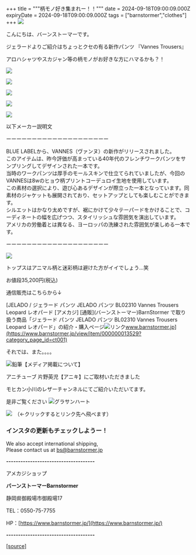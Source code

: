 +++
title = """柄モノ好き集まれー！！"""
date = 2024-09-18T09:00:09.000Z
expiryDate = 2024-09-18T09:00:09.000Z
tags = ["barnstormer","clothes"]
+++
[![](https://stat.ameba.jp/user_images/20231023/16/barnstormer-go/b2/03/p/o0420015015354743273.png)](https://ameblo.jp/barnstormer-go/entry-12825670498.html)

こんにちは、バーンストーマーです。

ジェラードよりご紹介はちょっとクセの有る新作パンツ 『Vannes Trousers』

アロハシャツやスカジャン等の柄モノがお好きな方にハマるかも？！

[![](https://stat.ameba.jp/user_images/20240918/16/barnstormer-go/5b/76/j/o0466070015487805018.jpg)](https://stat.ameba.jp/user_images/20240918/16/barnstormer-go/5b/76/j/o0466070015487805018.jpg)

[![](https://stat.ameba.jp/user_images/20240918/16/barnstormer-go/bd/98/j/o0466070015487805077.jpg)](https://stat.ameba.jp/user_images/20240918/16/barnstormer-go/bd/98/j/o0466070015487805077.jpg)

[![](https://stat.ameba.jp/user_images/20240918/16/barnstormer-go/74/39/j/o0466070015487805123.jpg)](https://stat.ameba.jp/user_images/20240918/16/barnstormer-go/74/39/j/o0466070015487805123.jpg)

[![](https://stat.ameba.jp/user_images/20240918/16/barnstormer-go/e0/5b/j/o0466070015487805385.jpg)](https://stat.ameba.jp/user_images/20240918/16/barnstormer-go/e0/5b/j/o0466070015487805385.jpg)

[![](https://stat.ameba.jp/user_images/20240918/16/barnstormer-go/8e/1c/j/o0466070015487805384.jpg)](https://stat.ameba.jp/user_images/20240918/16/barnstormer-go/8e/1c/j/o0466070015487805384.jpg)

以下メーカー説明文

ーーーーーーーーーーーーーーーーーーーー

BLUE LABELから、VANNES（ヴァンヌ）の新作がリリースされました。  
このアイテムは、昨今評価が高まっている40年代のフレンチワークパンツをサンプリングしてデザインされた一本です。  
当時のワークパンツは厚手のモールスキンで仕立てられていましたが、今回のVANNESは8wのヒョウ柄プリントコーデュロイ生地を使用しています。  
この素材の選択により、遊び心あるデザインが際立った一本となっています。同素材のジャケットも展開されており、セットアップとしても楽しむことができます。  
シルエットはかなり太めですが、裾にかけて少々テーパードをかけることで、コーディネートの幅を広げつつ、スタイリッシュな雰囲気を演出しています。  
アメリカの労働着とは異なる、ヨーロッパの洗練された雰囲気が楽しめる一本です。

ーーーーーーーーーーーーーーーーーーーー

[![](https://stat.ameba.jp/user_images/20240918/16/barnstormer-go/8a/82/j/o0466070015487806365.jpg)](https://stat.ameba.jp/user_images/20240918/16/barnstormer-go/8a/82/j/o0466070015487806365.jpg)

トップスはアニマル柄と迷彩柄は避けた方がイイでしょう…笑

お値段35,200円(税込)

通信販売はこちらから↓

[JELADO / ジェラード パンツ JELADO パンツ BL02310 Vannes Trousers Leopard レオパード \[アメカジ\] \[通販\](バーンストーマー)BarnStormer で取り扱う商品「ジェラード パンツ JELADO パンツ BL02310 Vannes Trousers Leopard レオパード」の紹介・購入ページ![リンク](https://c.stat100.ameba.jp/ameblo/symbols/v3.20.0/svg/gray/editor_link.svg)www.barnstormer.jp](https://www.barnstormer.jp/view/item/000000013529?category_page_id=ct001)

それでは、また。。。。

![鉛筆](https://stat100.ameba.jp/blog/ucs/img/char/char3/519.png)【メディア掲載について】

アニチューブ 片野英児【アニキ】にご取材いただきました

モヒカン小川のレザーチャンネルにてご紹介いただいてます。

是非ご覧ください ![グラサンハート](https://stat100.ameba.jp/blog/ucs/img/char/char3/148.png)

[![](https://stat.ameba.jp/user_images/20230412/16/barnstormer-go/6a/23/p/o0108010815269242493.png)](https://www.instagram.com/barnstormer_daily/)　（←クリックするとリンク先へ飛べます）

### インスタの更新もチェックしようー！

We also accept international shipping,  
Please contact us at bs@barnstormer.jp

**\-------------------------------------**

アメカジショップ

**バーンストーマーBarnstormer**

静岡県御殿場市御殿場17

TEL：0550-75-7755

HP：[https://www.barnstormer.jp/](https://www.barnstormer.jp/)

**\-------------------------------------**

[[source]](https://ameblo.jp/barnstormer-go/entry-12868038003.html)
